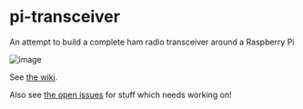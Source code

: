 # pi-transceiver
An attempt to build a complete ham radio transceiver around a Raspberry Pi

![image](https://user-images.githubusercontent.com/37816024/147885269-a6290add-5e59-4768-b140-572e6e029b55.png)

See [the wiki](https://github.com/M0LTE/pi-transceiver/wiki).

Also see [the open issues](https://github.com/M0LTE/pi-transceiver/issues) for stuff which needs working on!
